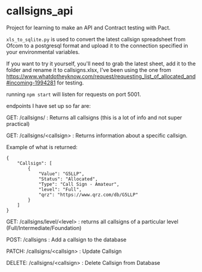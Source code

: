 # callsigns_api

Project for learning to make an API and Contract testing with Pact. 

`xls_to_sqlite.py` is used to convert the latest callsign spreadsheet from Ofcom to a postgresql format and upload it to the connection specified in your environmental variables. 

If you want to try it yourself, you'll need to grab the latest sheet, add it to the folder and rename it to callsigns.xlsx, I've been using the one from https://www.whatdotheyknow.com/request/requesting_list_of_allocated_and#incoming-1994281 for testing. 

running `npm start` will listen for requests on port 5001. 

endpoints I have set up so far are: 

GET: /callsigns/ : Returns all callsigns (this is a lot of info and not super practical) 

GET: /callsigns/\<callsign\> : Returns information about a specific callsign. 
  
Example of what is returned:
```
{
    "Callsign": [
        {
            "Value": "G5LLP",
            "Status": "Allocated",
            "Type": "Call Sign - Amateur",
            "level": "Full",
            "qrz": "https://www.qrz.com/db/G5LLP"
        }
    ]
}
```
  
GET: /callsigns/level/\<level\> : returns all callsigns of a particular level (Full/Intermediate/Foundation) 
  
POST: /callsigns : Add a callsign to the database

PATCH: /callsigns/\<callsign\> : Update Callsign
  
DELETE: /callsigns/\<callsign\> : Delete Callsign from Database
  
